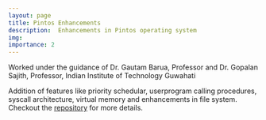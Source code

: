 ```yaml
---
layout: page
title: Pintos Enhancements 
description:  Enhancements in Pintos operating system 
img: 
importance: 2
---
```


Worked under the guidance of Dr. Gautam Barua, Professor and Dr. Gopalan Sajith, Professor, Indian Institute of Technology Guwahati


Addition of features like priority schedular, userprogram calling procedures, syscall architecture, virtual memory and enhancements in file system.
Checkout the [repository](https://github.com/anilkagak2/pintos.git) for more details.





